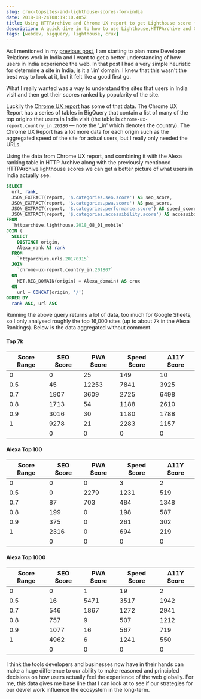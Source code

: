 ```yaml
---
slug: crux-topsites-and-lighthouse-scores-for-india
date: 2018-08-24T08:19:10.405Z
title: Using HTTPArchive and Chrome UX report to get Lighthouse score for top visited sites in India.
description: A quick dive in to how to use Lighthouse,HTTPArchive and Chrome UX report to try and understand how users in a country might experience the web.
tags: [webdev, bigquery, lighthouse, crux]
---
```


As I mentioned in my [previous post](/lighthouse-scores-for-in-domains/), I am
starting to plan more Developer Relations work in India and I want to get a
better understanding of how users in India experience the web. In that post I
had a very simple heuristic for determine a site in India, is it a '.in' domain.
I knew that this wasn't the best way to look at it, but it felt like a good
first go.

What I really wanted was a way to understand the sites that users in India
visit and then get their scores ranked by popularity of the site.

Luckily the [Chrome UX
report](https://developers.google.com/web/tools/chrome-user-experience-report/)
has some of that data. The Chrome UX Report has a series of tables in BigQuery
that contain a list of many of the top origins that users in India visit (the
table is `chrome-ux-report.country_in.20180` &mdash; note the '_in' which
denotes the country). The Chrome UX Report has a lot more data for each origin
such as the aggregated speed of the site for actual users, but I really only
needed the URLs.

Using the data from Chrome UX report, and combining it with the Alexa ranking
table in HTTP Archive along with the previously mentioned HTTPArchive lighthouse
scores we can get a better picture of what users in India actually see.


```sql
SELECT
  url, rank,
  JSON_EXTRACT(report, '$.categories.seo.score') AS seo_score,
  JSON_EXTRACT(report, '$.categories.pwa.score') AS pwa_score,
  JSON_EXTRACT(report, '$.categories.performance.score') AS speed_score,
  JSON_EXTRACT(report, '$.categories.accessibility.score') AS accessibility_score
FROM
  `httparchive.lighthouse.2018_08_01_mobile`
JOIN (
  SELECT
    DISTINCT origin,
    Alexa_rank AS rank
  FROM
    `httparchive.urls.20170315`
  JOIN
    `chrome-ux-report.country_in.201807`
  ON
    NET.REG_DOMAIN(origin) = Alexa_domain) AS crux
  ON
    url = CONCAT(origin, '/')
ORDER BY
  rank ASC, url ASC
```

Running the above query returns a lot of data, too much for Google Sheets, so I
only analysed roughly the top 16,000 sites (up to about 7k in the Alexa
Rankings). Below is the data aggregated without comment.

#### Top 7k

<table>
<thead>
<th>Score Range</th>
<th>SEO Score</th>
<th>PWA Score</th>
<th>Speed Score</th>
<th>A11Y Score</th>
</thead>
<tbody>
<tr>
<td>0</td>
<td>0</td>
<td>25</td>
<td>149</td>
<td>10</td>
</tr>
<tr>
<td>0.5</td>
<td>45</td>
<td>12253</td>
<td>7841</td>
<td>3925</td>
</tr>
<tr>
<td>0.7</td>
<td>1907</td>
<td>3609</td>
<td>2725</td>
<td>6498</td>
</tr>
<tr>
<td>0.8</td>
<td>1713</td>
<td>54</td>
<td>1188</td>
<td>2610</td>
</tr>
<tr>
<td>0.9</td>
<td>3016</td>
<td>30</td>
<td>1180</td>
<td>1788</td>
</tr>
<tr>
<td>1</td>
<td>9278</td>
<td>21</td>
<td>2283</td>
<td>1157</td>
</tr>
<tr>
<td></td>
<td>0</td>
<td>0</td>
<td>0</td>
<td>0</td>
</tr>
</tbody>
</table>

#### Alexa Top 100

<table>
<thead>
<th>Score Range</th>
<th>SEO Score</th>
<th>PWA Score</th>
<th>Speed Score</th>
<th>A11Y Score</th>
</thead>
<tbody>
<tr>
<td>0</td>
<td>0</td>
<td>0</td>
<td>3</td>
<td>2</td>
</tr>
<tr>
<td>0.5</td>
<td>0</td>
<td>2279</td>
<td>1231</td>
<td>519</td>
</tr>
<tr>
<td>0.7</td>
<td>87</td>
<td>703</td>
<td>484</td>
<td>1348</td>
</tr>
<tr>
<td>0.8</td>
<td>199</td>
<td>0</td>
<td>198</td>
<td>587</td>
</tr>
<tr>
<td>0.9</td>
<td>375</td>
<td>0</td>
<td>261</td>
<td>302</td>
</tr>
<tr>
<td>1</td>
<td>2316</td>
<td>0</td>
<td>694</td>
<td>219</td>
</tr>
<tr>
<td></td>
<td>0</td>
<td>0</td>
<td>0</td>
<td>0</td>
</tr>
</tbody>
</table>

#### Alexa Top 1000

<table>
<thead>
<th>Score Range</th>
<th>SEO Score</th>
<th>PWA Score</th>
<th>Speed Score</th>
<th>A11Y Score</th>
</thead>
<tbody>
<tr>
<td>0</td>
<td>0</td>
<td>1</td>
<td>19</td>
<td>2</td>
</tr>
<tr>
<td>0.5</td>
<td>16</td>
<td>5471</td>
<td>3517</td>
<td>1942</td>
</tr>
<tr>
<td>0.7</td>
<td>546</td>
<td>1867</td>
<td>1272</td>
<td>2941</td>
</tr>
<tr>
<td>0.8</td>
<td>757</td>
<td>9</td>
<td>507</td>
<td>1212</td>
</tr>
<tr>
<td>0.9</td>
<td>1077</td>
<td>16</td>
<td>567</td>
<td>719</td>
</tr>
<tr>
<td>1</td>
<td>4962</td>
<td>6</td>
<td>1241</td>
<td>550</td>
</tr>
<tr>
<td></td>
<td>0</td>
<td>0</td>
<td>0</td>
<td>0</td>
</tr>
</tbody>
</table>

I think the tools developers and businesses now have in their hands can make a
huge difference to our ability to make reasoned and principled decisions on how
users actually feel the experience of the web globally. For me, this data gives
me base line that I can look at to see if our strategies for our devrel work
influence the ecosystem in the long-term.